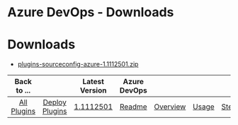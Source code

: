 
Azure DevOps - Downloads
=======================

# Downloads

- [plugins-sourceconfig-azure-1.1112501.zip](https://raw.githubusercontent.com/UrbanCode/IBM-UCD-PLUGINS/main/files/AzureDevopsSourceconfig/plugins-sourceconfig-azure-1.1112501.zip)

|Back to ...||Latest Version|Azure DevOps ||||
| :---: | :---: | :---: | :---: | :---: | :---: | :---: |
|[All Plugins](../../index.md)|[Deploy Plugins](../README.md)|[1.1112501](https://raw.githubusercontent.com/UrbanCode/IBM-UCD-PLUGINS/main/files/AzureDevopsSourceconfig/plugins-sourceconfig-azure-1.1112501.zip)|[Readme](README.md)|[Overview](overview.md)|[Usage](usage.md)|[Steps](steps.md)|
